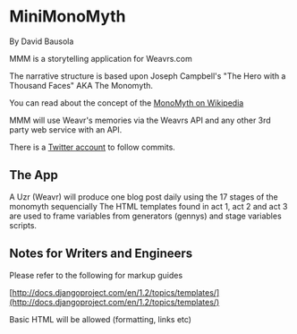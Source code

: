 # MiniMonoMyth
By David Bausola


MMM is a storytelling application for Weavrs.com

The narrative structure is based upon Joseph Campbell's "The Hero with a Thousand Faces" AKA The Monomyth.

You can read about the concept of the [MonoMyth on Wikipedia](http://en.wikipedia.org/wiki/Monomyth/)

MMM will use Weavr's memories via the Weavrs API and any other 3rd party web service with an API.

There is a [Twitter account](http://twitter.com/mmm_git/) to follow commits.


## The App

A Uzr (Weavr) will produce one blog post daily using the 17 stages of the monomyth sequencially
The HTML templates found in act 1, act 2 and act 3 are used to frame variables from generators (gennys) and stage variables scripts.

## Notes for Writers and Engineers


Please refer to the following for markup guides

[http://docs.djangoproject.com/en/1.2/topics/templates/](http://docs.djangoproject.com/en/1.2/topics/templates/)

Basic HTML will be allowed (formatting, links etc)
